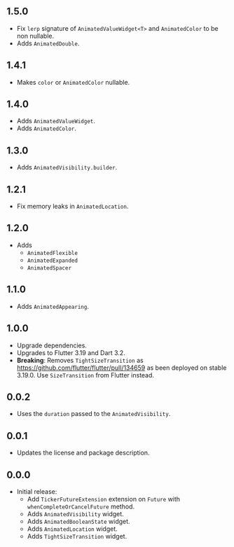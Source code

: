## 1.5.0

- Fix `lerp` signature of `AnimatedValueWidget<T>` and `AnimatedColor` to be non
  nullable.
- Adds `AnimatedDouble`.

## 1.4.1

- Makes `color` or `AnimatedColor` nullable.

## 1.4.0

- Adds `AnimatedValueWidget`.
- Adds `AnimatedColor`.

## 1.3.0

- Adds `AnimatedVisibility.builder`.

## 1.2.1

- Fix memory leaks in `AnimatedLocation`.

## 1.2.0

- Adds
  - `AnimatedFlexible`
  - `AnimatedExpanded`
  - `AnimatedSpacer`

## 1.1.0

- Adds `AnimatedAppearing`.

## 1.0.0

- Upgrade dependencies.
- Upgrades to Flutter 3.19 and Dart 3.2.
- **Breaking**: Removes `TightSizeTransition` as
  https://github.com/flutter/flutter/pull/134659 as been deployed on stable
  3.19.0. Use `SizeTransition` from Flutter instead.

## 0.0.2

- Uses the `duration` passed to the `AnimatedVisibility`.

## 0.0.1

- Updates the license and package description.

## 0.0.0

- Initial release:
  - Add `TickerFutureExtension` extension on `Future` with `whenCompleteOrCancelFuture` method.
  - Adds `AnimatedVisibility` widget.
  - Adds `AnimatedBooleanState` widget.
  - Adds `AnimatedLocation` widget.
  - Adds `TightSizeTransition` widget.
